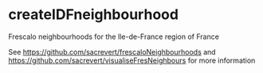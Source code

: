# createIDFneighbourhood
Frescalo neighbourhoods for the Ile-de-France region of France

See
https://github.com/sacrevert/frescaloNeighbourhoods 
and
https://github.com/sacrevert/visualiseFresNeighbours
for more information
